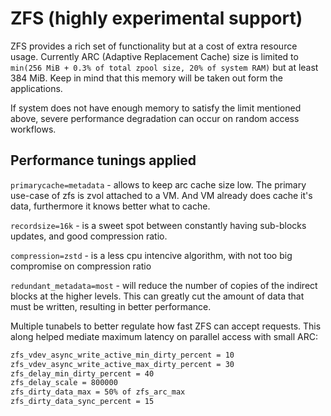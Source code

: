 # ZFS (highly experimental support)

ZFS provides a rich set of functionality but at a cost of extra
resource usage. Currently ARC (Adaptive Replacement Cache) size is
limited to `min(256 MiB + 0.3% of total zpool size, 20% of system RAM)` but at least 384
MiB. Keep in mind that this memory will be taken out form the
applications.

If system does not have enough memory to satisfy the limit mentioned
above, severe performance degradation can occur on random access
workflows.

## Performance tunings applied

`primarycache=metadata` - allows to keep arc cache size low. The primary
use-case of zfs is zvol attached to a VM. And VM already does cache
it's data, furthermore it knows better what to cache.

`recordsize=16k` - is a sweet spot between constantly having sub-blocks
updates, and good compression ratio.

`compression=zstd` - is a less cpu intencive algorithm, with not too big
compromise on compression ratio

`redundant_metadata=most` - will reduce the number of copies of the
indirect blocks at the higher levels. This can greatly cut the amount
of data that must be written, resulting in better performance.

Multiple tunabels to better regulate how fast ZFS can accept
requests. This along helped mediate maximum latency on parallel access
with small ARC:

```bash
zfs_vdev_async_write_active_min_dirty_percent = 10
zfs_vdev_async_write_active_max_dirty_percent = 30
zfs_delay_min_dirty_percent = 40
zfs_delay_scale = 800000
zfs_dirty_data_max = 50% of zfs_arc_max
zfs_dirty_data_sync_percent = 15
```
